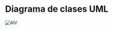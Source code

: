 # Diagrama de clases UML
![AIV](https://github.com/1Neikowo/Proyecto/assets/130028710/bef84279-1d88-40a3-bb09-2eec6fba62f8)
